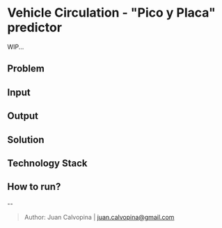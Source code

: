 # Vehicle Circulation - "Pico y Placa" predictor

WIP...

## Problem

## Input

## Output

## Solution

## Technology Stack

## How to run?

--
> Author:
> Juan Calvopina | <juan.calvopina@gmail.com>
